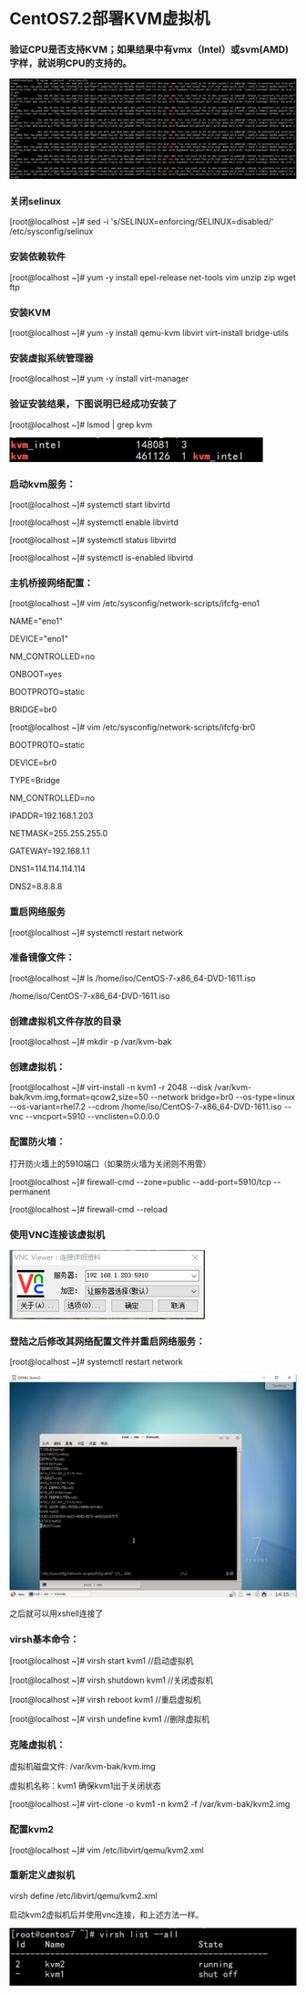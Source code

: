 # CentOS7.2部署KVM虚拟机


### 验证CPU是否支持KVM；如果结果中有vmx（Intel）或svm(AMD)字样，就说明CPU的支持的。

![CPU](/png/CPU.png)


### 关闭selinux

[root@localhost ~]# sed -i 's/SELINUX=enforcing/SELINUX=disabled/' /etc/sysconfig/selinux


### 安装依赖软件

[root@localhost ~]# yum -y install epel-release net-tools vim unzip zip wget ftp


### 安装KVM

[root@localhost ~]# yum -y install qemu-kvm libvirt virt-install bridge-utils 

### 安装虚拟系统管理器
[root@localhost ~]# yum -y install virt-manager


### 验证安装结果，下图说明已经成功安装了

[root@localhost ~]# lsmod | grep kvm

![KVM](/png/KVM.png)


### 启动kvm服务：

[root@localhost ~]# systemctl start libvirtd

[root@localhost ~]# systemctl enable libvirtd

[root@localhost ~]# systemctl status libvirtd

[root@localhost ~]# systemctl is-enabled libvirtd


### 主机桥接网络配置：
[root@localhost ~]# vim /etc/sysconfig/network-scripts/ifcfg-eno1

NAME="eno1"

DEVICE="eno1"

NM_CONTROLLED=no

ONBOOT=yes

BOOTPROTO=static

BRIDGE=br0

[root@localhost ~]# vim /etc/sysconfig/network-scripts/ifcfg-br0 

BOOTPROTO=static

DEVICE=br0

TYPE=Bridge

NM_CONTROLLED=no

IPADDR=192.168.1.203

NETMASK=255.255.255.0

GATEWAY=192.168.1.1

DNS1=114.114.114.114

DNS2=8.8.8.8


### 重启网络服务

[root@localhost ~]# systemctl restart network


### 准备镜像文件：

[root@localhost ~]# ls /home/iso/CentOS-7-x86_64-DVD-1611.iso 

/home/iso/CentOS-7-x86_64-DVD-1611.iso


### 创建虚拟机文件存放的目录

[root@localhost ~]# mkdir -p /var/kvm-bak


### 创建虚拟机：

[root@localhost ~]# virt-install -n kvm1 -r 2048 --disk /var/kvm-bak/kvm.img,format=qcow2,size=50 --network bridge=br0 --os-type=linux --os-variant=rhel7.2 --cdrom /home/iso/CentOS-7-x86_64-DVD-1611.iso  --vnc --vncport=5910 --vnclisten=0.0.0.0


### 配置防火墙：

打开防火墙上的5910端口（如果防火墙为关闭则不用管）

[root@localhost ~]# firewall-cmd --zone=public --add-port=5910/tcp --permanent

[root@localhost ~]# firewall-cmd --reload


### 使用VNC连接该虚拟机

![VNC](/png/VNC.png)


### 登陆之后修改其网络配置文件并重启网络服务：

[root@localhost ~]# systemctl restart network

![KVM](/png/KVM1.png)

之后就可以用xshell连接了

### virsh基本命令：

[root@localhost ~]# virsh start kvm1				//启动虚拟机

[root@localhost ~]# virsh shutdown kvm1				//关闭虚拟机

[root@localhost ~]# virsh reboot kvm1				//重启虚拟机

[root@localhost ~]# virsh undefine kvm1 			//删除虚拟机


### 克隆虚拟机：

虚拟机磁盘文件: /var/kvm-bak/kvm.img

虚拟机名称：kvm1 确保kvm1出于关闭状态

[root@localhost ~]# virt-clone -o kvm1 -n kvm2 -f /var/kvm-bak/kvm2.img


### 配置kvm2

[root@localhost ~]# vim /etc/libvirt/qemu/kvm2.xml 

<graphics type='vnc' port='5911' autoport='no' listen='0.0.0.0'>

### 重新定义虚拟机

virsh define /etc/libvirt/qemu/kvm2.xml	

启动kvm2虚拟机后并使用vnc连接，和上述方法一样。

![KVM](/png/KVM2.png)

